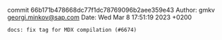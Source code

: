 commit 66b171b478668dc77f1dc78769096b2aee359e43
Author: gmkv <georgi.minkov@sap.com>
Date:   Wed Mar 8 17:51:19 2023 +0200

    docs: fix tag for MDX compilation (#6674)
